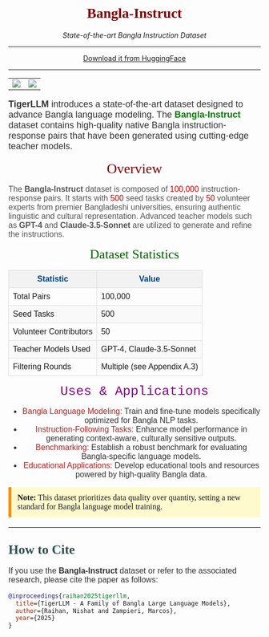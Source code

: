 
<div align="center">
<h1><span style="color:#800000; font-size:28px; font-family: 'Georgia';">Bangla-Instruct</span></h1>
<em>State-of-the-art Bangla Instruction Dataset</em>
</div>

---

<p align="center">
  <a href="https://huggingface.co/datasets/md-nishat-008/Bangla-Instruct">Download it from HuggingFace</a>
</p>

---

<div align="center">
<table><tr>
<td><a href="https://md-nishat.com/"><img src="https://img.shields.io/badge/arXiv-Read_Paper-blue?style=for-the-badge&logo=arxiv" /></a></td>
<td><a href="mailto:mraihan2@gmu.edu"><img src="https://img.shields.io/badge/Email-Contact_Us-blue?style=for-the-badge&logo=gmail" /></a></td>
</tr></table>
</div>

<p style="font-size:18px; color:#333333; font-family: 'Arial';">
<strong>TigerLLM</strong> introduces a state-of-the-art dataset designed to advance Bangla language modeling. The <strong><span style="color:#008000;">Bangla-Instruct</span></strong> dataset contains high-quality native Bangla instruction-response pairs that have been generated using cutting-edge teacher models.
</p>


<div align="center">
<span style="color:#800000; font-size:28px; font-family: 'Georgia';">Overview</span>
</div>

<p style="font-size:16px; color:#555555; font-family: 'Helvetica';">
The <strong>Bangla-Instruct</strong> dataset is composed of <span style="color:#CC0000;">100,000</span> instruction-response pairs. It starts with <span style="color:#CC0000;">500</span> seed tasks created by <span style="color:#CC0000;">50</span> volunteer experts from premier Bangladeshi universities, ensuring authentic linguistic and cultural representation. Advanced teacher models such as <strong>GPT-4</strong> and <strong>Claude-3.5-Sonnet</strong> are utilized to generate and refine the instructions.
</p>


<div align="center">
<span style="color:#006400; font-size:26px; font-family: 'Tahoma';">Dataset Statistics</span>

<table style="width:100%; border-collapse: collapse; font-family: 'Arial'; font-size:16px;">
  <tr style="background-color:#f2f2f2;">
    <th style="border: 1px solid #ddd; padding: 8px; color:#004080;">Statistic</th>
    <th style="border: 1px solid #ddd; padding: 8px; color:#004080;">Value</th>
  </tr>
  <tr>
    <td style="border: 1px solid #ddd; padding: 8px;">Total Pairs</td>
    <td style="border: 1px solid #ddd; padding: 8px;">100,000</td>
  </tr>
  <tr style="background-color:#f9f9f9;">
    <td style="border: 1px solid #ddd; padding: 8px;">Seed Tasks</td>
    <td style="border: 1px solid #ddd; padding: 8px;">500</td>
  </tr>
  <tr>
    <td style="border: 1px solid #ddd; padding: 8px;">Volunteer Contributors</td>
    <td style="border: 1px solid #ddd; padding: 8px;">50</td>
  </tr>
  <tr style="background-color:#f9f9f9;">
    <td style="border: 1px solid #ddd; padding: 8px;">Teacher Models Used</td>
    <td style="border: 1px solid #ddd; padding: 8px;">GPT-4, Claude-3.5-Sonnet</td>
  </tr>
  <tr>
    <td style="border: 1px solid #ddd; padding: 8px;">Filtering Rounds</td>
    <td style="border: 1px solid #ddd; padding: 8px;">Multiple (see Appendix A.3)</td>
  </tr>
</table>
</div>

<div align="center">

<span style="color:#8B008B; font-size:26px; font-family: 'Courier New';">Uses & Applications</span>

<ul style="font-size:16px; color:#333333; font-family: 'Arial';">
  <li><span style="color:#B22222;">Bangla Language Modeling:</span> Train and fine-tune models specifically optimized for Bangla NLP tasks.</li>
  <li><span style="color:#B22222;">Instruction-Following Tasks:</span> Enhance model performance in generating context-aware, culturally sensitive outputs.</li>
  <li><span style="color:#B22222;">Benchmarking:</span> Establish a robust benchmark for evaluating Bangla-specific language models.</li>
  <li><span style="color:#B22222;">Educational Applications:</span> Develop educational tools and resources powered by high-quality Bangla data.</li>
</ul>

</div>

<div style="background-color:#FFFACD; padding:12px; border-left:6px solid #FF8C00; font-family: 'Georgia'; font-size:16px; margin-bottom:20px;">
  <strong>Note:</strong> This dataset prioritizes data quality over quantity, setting a new standard for Bangla language model training.
</div>

---

## <span style="color:#2F4F4F; font-size:26px; font-family: 'Lucida Console';">How to Cite</span>

<p style="font-size:16px; color:#333333; font-family: 'Arial';">
If you use the <strong>Bangla-Instruct</strong> dataset or refer to the associated research, please cite the paper as follows:
</p>

```bibtex
@inproceedings{raihan2025tigerllm,
  title={TigerLLM - A Family of Bangla Large Language Models},
  author={Raihan, Nishat and Zampieri, Marcos},
  year={2025}
}
